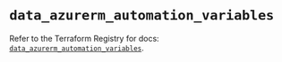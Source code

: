 # `data_azurerm_automation_variables`

Refer to the Terraform Registry for docs: [`data_azurerm_automation_variables`](https://registry.terraform.io/providers/hashicorp/azurerm/3.103.0/docs/data-sources/automation_variables).
